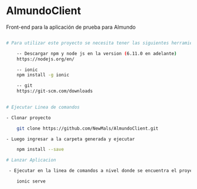 # AlmundoClient
Front-end para la aplicación de prueba para Almundo


```sh

# Para utilizar este proyecto se necesita tener las siguientes herramientos

    -- Descargar npm y node js en la version (6.11.0 en adelante)
    https://nodejs.org/en/

    -- ionic 
    npm install -g ionic

    -- git
    https://git-scm.com/downloads
    
```

```sh
# Ejecutar Linea de comandos

- Clonar proyecto

    git clone https://github.com/NewMals/AlmundoClient.git

- Luego ingresar a la carpeta generada y ejecutar

    npm install --save

```

```sh
# Lanzar Aplicacion

 - Ejecutar en la linea de comandos a nivel donde se encuentra el proyecto

    ionic serve

```

